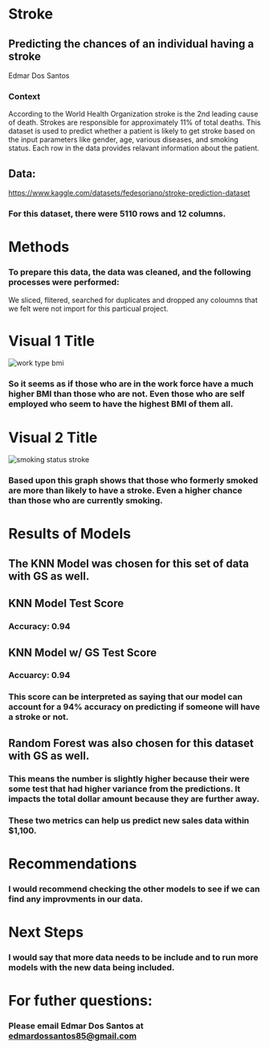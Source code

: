 # Stroke

## Predicting the chances of an individual having a stroke
Edmar Dos Santos

### Context
According to the World Health Organization stroke is the 2nd leading cause of death. Strokes are responsible for approximately 11% of total deaths. This dataset is used to predict whether a patient is likely to get stroke based on the input parameters like gender, age, various diseases, and smoking status. Each row in the data provides relavant information about the patient.

## Data: 
https://www.kaggle.com/datasets/fedesoriano/stroke-prediction-dataset

### For this dataset, there were 5110 rows and 12 columns.

# Methods
### To prepare this data, the data was cleaned, and the following processes were performed:
We sliced, flitered, searched for duplicates and dropped any coloumns that we felt were not import for this particual project.

# Visual 1 Title
![work type   bmi](https://user-images.githubusercontent.com/123523010/231905784-0b964038-c01c-4cd0-a73f-e396ef3c6b61.png)

### So it seems as if those who are in the work force have a much higher BMI than those who are not. Even those who are self employed who seem to have the highest BMI of them all.

# Visual 2 Title
![smoking status   stroke](https://user-images.githubusercontent.com/123523010/231906078-733e479a-b525-4625-8b84-1317166c7153.png)

### Based upon this graph shows that those who formerly smoked are more than likely to have a stroke. Even a higher chance than those who are currently smoking.

# Results of Models
## The KNN Model was chosen for this set of data with GS as well.
## KNN Model Test Score
### Accuracy: 0.94
## KNN Model w/ GS Test Score
### Accuarcy: 0.94

### This score can be interpreted as saying that our model can account for a 94% accuracy on predicting if someone will have a stroke or not.

## Random Forest was also chosen for this dataset with GS as well.
### 

### This means the number is slightly higher because their were some test that had higher variance from the predictions. It impacts the total dollar amount because they are further away.
### These two metrics can help us predict new sales data within $1,100.

# Recommendations
### I would recommend checking the other models to see if we can find any improvments in our data.

# Next Steps
### I would say that more data needs to be include and to run more models with the new data being included.

# For futher questions: 
### Please email Edmar Dos Santos at edmardossantos85@gmail.com
